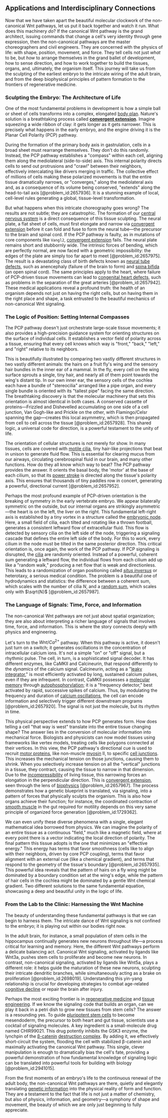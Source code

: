 ## Applications and Interdisciplinary Connections

Now that we have taken apart the beautiful molecular clockwork of the non-canonical Wnt pathways, let us put it back together and watch it run. What does this machinery *do*? If the canonical Wnt pathway is the grand architect, issuing commands that change a cell's very identity through gene expression, then the non-canonical pathways are the master choreographers and civil engineers. They are concerned with the physics of life: with shape, position, movement, and force. They tell cells not just *what* to be, but *how* to arrange themselves in the grand ballet of development, how to sense direction, and how to work together to build the tissues, organs, and, ultimately, the organism itself. This journey will take us from the sculpting of the earliest embryo to the intricate wiring of the adult brain, and from the deep biophysical principles of pattern formation to the frontiers of regenerative medicine.

### Sculpting the Embryo: The Architecture of Life

One of the most fundamental problems in development is how a simple ball or sheet of cells transforms into a complex, elongated [body plan](@article_id:136976). Nature's solution is a breathtaking process called **[convergent extension](@article_id:183018)**. Imagine squeezing a wide ribbon of clay: it gets longer as it gets narrower. This is precisely what happens in the early embryo, and the engine driving it is the Planar Cell Polarity (PCP) pathway.

During the formation of the primary body axis in gastrulation, cells in a broad sheet must rearrange themselves. They don't do this randomly. Instead, the PCP pathway establishes a "compass" within each cell, aligning them along the mediolateral (side-to-side) axis. This internal polarity directs cells to send out protrusions and "crawl" between their neighbors, effectively intercalating like drivers merging in traffic. The collective effect of millions of cells making these polarized movements is that the entire tissue dramatically narrows, or "converges," along the mediolateral axis and, as a consequence of its volume being conserved, "extends" along the head-to-tail axis [@problem_id:2657936]. It is a stunning example of local, cell-level rules generating a global, tissue-level transformation.

But what happens when this intricate choreography goes wrong? The results are not subtle; they are catastrophic. The formation of our [central nervous system](@article_id:148221) is a direct consequence of this tissue sculpting. The neural plate, a flat sheet of cells, must first elongate and narrow via [convergent extension](@article_id:183018) before it can fold and fuse to form the neural tube—the precursor to the brain and spinal cord. If the PCP pathway is faulty, as in mutations of core components like `Vangl2`, [convergent extension](@article_id:183018) fails. The neural plate remains short and stubbornly wide. The intrinsic forces of bending, which are perfectly normal, are now faced with a geometric impossibility: the edges of the plate are simply too far apart to meet [@problem_id:2657975]. The result is a devastating class of birth defects known as [neural tube defects](@article_id:185420), such as anencephaly (failure of the brain to form) and [spina bifida](@article_id:274840) (an open spinal cord). The same principles apply to the heart, where failure of PCP-driven tissue movements can lead to [congenital heart defects](@article_id:275323), such as problems in the separation of the great arteries [@problem_id:2657942]. These medical applications reveal a profound truth: the health of an organism depends not just on having the right cells, but on having them in the right place and shape, a task entrusted to the beautiful mechanics of non-canonical Wnt signaling.

### The Logic of Position: Setting Internal Compasses

The PCP pathway doesn't just orchestrate large-scale tissue movements; it also provides a high-precision guidance system for orienting structures on the surface of individual cells. It establishes a vector field of polarity across a tissue, ensuring that every cell knows which way is "front," "back," "left," and "right" relative to its neighbors.

This is beautifully illustrated by comparing two vastly different structures in two vastly different animals: the hairs on a fruit fly's wing and the sensory hair bundles in the inner ear of a mammal. In the fly, every cell on the wing surface sprouts a single, tiny hair, and nearly all of them point towards the wing's distant tip. In our own inner ear, the sensory cells of the cochlea each have a bundle of "stereocilia" arranged like a pipe organ, and every single bundle is oriented with its "tallest pipe" facing the same direction. The breathtaking discovery is that the molecular machinery that sets this orientation is almost identical in both cases. A conserved cassette of proteins—Frizzled and Dishevelled accumulating on one side of a cell junction, Van Gogh-like and Prickle on the other, with Flamingo/Celsr spanning the gap—creates this local asymmetry, which is then propagated from cell to cell across the tissue [@problem_id:2657928]. This shared logic, a universal code for direction, is a powerful testament to the unity of life.

The orientation of cellular structures is not merely for show. In many tissues, cells are covered with [motile cilia](@article_id:263335), tiny hair-like projections that beat in unison to generate fluid flow. This is essential for clearing mucus from our airways, circulating cerebrospinal fluid in our brain, and many other functions. How do they all know which way to beat? The PCP pathway provides the answer. It orients the basal body, the 'motor' at the base of each cilium, so that its [power stroke](@article_id:153201) is directed along the tissue's polarity axis. This ensures that thousands of tiny paddles row in concert, generating a powerful, directional current [@problem_id:2657952].

Perhaps the most profound example of PCP-driven orientation is the breaking of symmetry in the early vertebrate embryo. We appear bilaterally symmetric on the outside, but our internal organs are strikingly asymmetric—the heart is on the left, the liver on the right. This fundamental left-right axis is established by a tiny vortex in a structure called the [embryonic node](@article_id:265781). Here, a small field of cilia, each tilted and rotating like a thrown football, generates a consistent leftward flow of extracellular fluid. This flow is detected by sensory cilia on the left side of the node, triggering a signaling cascade that defines the entire left side of the body. For this to work, every cilium in the node must be tilted in the same posterior direction. This critical orientation is, once again, the work of the PCP pathway. If PCP signaling is disrupted, the [cilia](@article_id:137005) are randomly oriented. Instead of a powerful, coherent sum generating a leftward flow, the individual flows from each cilium add up like a "random walk," producing a net flow that is weak and directionless. This leads to a randomization of organ positioning called *[situs inversus](@article_id:271971)* or heterotaxy, a serious medical condition. The problem is a beautiful one of hydrodynamics and statistics: the difference between a coherent sum, which scales with the number of cilia $N$, and a [random sum](@article_id:269175), which scales only with $\sqrt{N}$ [@problem_id:2657987].

### The Language of Signals: Time, Force, and Information

The non-canonical Wnt pathways are not just about spatial organization; they are also about interpreting a richer language of signals that involves time, force, and information. This is where the story connects deeply with physics and engineering.

Let's turn to the $Wnt/Ca^{2+}$ pathway. When this pathway is active, it doesn't just turn on a switch; it generates oscillations in the concentration of intracellular calcium ions. It's not a simple "on" or "off" signal, but a rhythmic pulse. The cell, in turn, is a sophisticated signal decoder. It has different enzymes, like CaMKII and Calcineurin, that respond differently to the *dynamics* of the calcium signal. Calcineurin, acting as a "[leaky integrator](@article_id:261368)," is most efficiently activated by long, sustained calcium pulses, even if they are infrequent. In contrast, CaMKII possesses a [molecular memory](@article_id:162307) through [autophosphorylation](@article_id:136306); it is a "frequency detector," best activated by rapid, successive spikes of calcium. Thus, by modulating the frequency and duration of [calcium oscillations](@article_id:178334), the cell can encode information and selectively trigger different downstream programs [@problem_id:2657920]. The signal is not just the molecule, but its rhythm in time.

This physical perspective extends to how PCP generates form. How does telling a cell "that way is west" translate into the entire tissue changing shape? The answer lies in the conversion of molecular information into mechanical force. Biologists and physicists can now model tissues using frameworks like vertex models, treating cells like polygons connected at their vertices. In this view, the PCP pathway's directional cue is used to recruit [motor proteins](@article_id:140408), like non-muscle [myosin](@article_id:172807) II, to specific [cell junctions](@article_id:146288). This increases the mechanical tension on those junctions, causing them to shrink. When you selectively increase tension on all the "vertical" junctions in a tissue, they contract, causing the tissue to narrow in that dimension. Due to the [incompressibility](@article_id:274420) of living tissue, this narrowing forces an elongation in the perpendicular direction. This is [convergent extension](@article_id:183018), seen through the lens of [biophysics](@article_id:154444) [@problem_id:2657967]. The process demonstrates how a genetic blueprint is translated, via signaling, into a pattern of forces that physically sculpts the organism. This is also how organs achieve their function; for instance, the coordinated contraction of [smooth muscle](@article_id:151904) in the gut required for motility depends on this very same principle of organized force generation [@problem_id:1729362].

We can even unify these diverse phenomena with a single, elegant mathematical idea borrowed from physics. We can imagine the polarity of an entire tissue as a continuous "field," much like a magnetic field, where at every point there is a vector indicating the local direction of polarity. The final pattern this tissue adopts is the one that minimizes an "effective energy." This energy has terms that favor smoothness (cells like to align with their neighbors, driven by core PCP coupling), terms that favor alignment with an external cue (like a chemical gradient), and terms that respond to the geometry of the tissue's boundary [@problem_id:2657935]. This powerful idea reveals that the pattern of hairs on a fly wing might be dominated by a boundary condition set at the wing's edge, while the pattern of hair cells in the cochlea might be dominated by a gentle Wnt chemical gradient. Two different solutions to the same fundamental equation, showcasing a deep and beautiful unity in the logic of life.

### From the Lab to the Clinic: Harnessing the Wnt Machine

The beauty of understanding these fundamental pathways is that we can begin to harness them. The intricate dance of Wnt signaling is not confined to the embryo; it is playing out within our bodies right now.

In the adult brain, for instance, a small population of stem cells in the hippocampus continually generates new neurons throughout life—a process critical for learning and memory. Here, the different Wnt pathways perform a delicate balancing act. Canonical Wnt signaling, activated by ligands like Wnt3a, pushes stem cells to proliferate and become new neurons. In contrast, non-canonical signaling, activated by ligands like Wnt5a, plays a different role: it helps guide the maturation of these new neurons, sculpting their intricate dendritic branches, while simultaneously acting as a brake on proliferation [@problem_id:2698019]. Understanding this yin-yang relationship is crucial for developing strategies to combat age-related [cognitive decline](@article_id:190627) or repair the brain after injury.

Perhaps the most exciting frontier is in [regenerative medicine](@article_id:145683) and [tissue engineering](@article_id:142480). If we know the signaling code that builds an organ, can we play it back in a petri dish to grow new tissues from stem cells? The answer is a resounding yes. To guide [pluripotent stem cells](@article_id:147895) to become mesendoderm, the precursor to both heart and gut tissue, scientists use a cocktail of signaling molecules. A key ingredient is a small-molecule drug named CHIR99021. This drug potently inhibits the GSK3 enzyme, the lynchpin of the [β-catenin](@article_id:262088) [destruction complex](@article_id:268025). By adding it, we effectively short-circuit the system, flooding the cell with stabilized β-catenin and maximally activating the canonical Wnt pathway. This single, clever manipulation is enough to dramatically bias the cell's fate, providing a powerful demonstration of how fundamental knowledge of signaling logic can be translated into powerful tools for building with biology [@problem_id:2941015].

From the first moments of an embryo's life to the continuous renewal of the adult body, the non-canonical Wnt pathways are there, quietly and elegantly translating [genetic information](@article_id:172950) into the physical reality of form and function. They are a testament to the fact that life is not just a matter of chemistry, but also of physics, information, and geometry—a symphony of shape and movement, the beauty of which we are only just beginning to fully appreciate.